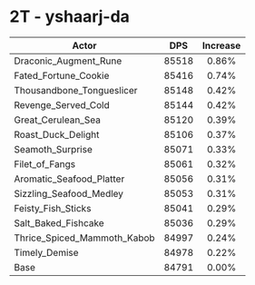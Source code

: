 # 2T - yshaarj-da
| Actor | DPS | Increase |
|---|:---:|:---:|
|Draconic_Augment_Rune|85518|0.86%|
|Fated_Fortune_Cookie|85416|0.74%|
|Thousandbone_Tongueslicer|85148|0.42%|
|Revenge_Served_Cold|85144|0.42%|
|Great_Cerulean_Sea|85120|0.39%|
|Roast_Duck_Delight|85106|0.37%|
|Seamoth_Surprise|85071|0.33%|
|Filet_of_Fangs|85061|0.32%|
|Aromatic_Seafood_Platter|85056|0.31%|
|Sizzling_Seafood_Medley|85053|0.31%|
|Feisty_Fish_Sticks|85041|0.29%|
|Salt_Baked_Fishcake|85036|0.29%|
|Thrice_Spiced_Mammoth_Kabob|84997|0.24%|
|Timely_Demise|84978|0.22%|
|Base|84791|0.00%|
